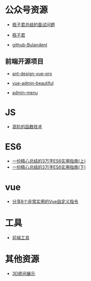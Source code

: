 <!--
 * @Author: 清风
 * @Date: 2020-12-24 12:27:45
 * @Description: 
-->
# 公众号资源

-   [瓶子君总结的面试问题](https://github.com/sisterAn/JavaScript-Algorithms/issues)

-   [瓶子君](https://github.com/sisterAn/JavaScript-Algorithms)

-   [github-Bulandent](https://github.com/Bulandent/blog/issues/)


## 前端开源项目

-   [ant-design-vue-pro](https://github.com/vueComponent/ant-design-vue-pro)

-   [vue-admin-beautiful](https://github.com/chuzhixin/vue-admin-beautiful/?hmsr=github&hmpl=&hmcu=&hmkw=&hmci=)

-   [admin-menu](https://github.com/cgq001/admin-menu/tree/2.0)




# JS

-   [高阶的函数技术](https://mp.weixin.qq.com/s/MtlazhwlKObRUgVDgaNtEQ)




# ES6

-   [一份精心总结的3万字ES6实用指南(上)](https://juejin.cn/post/6895898051559456776)
-   [一份精心总结的3万字ES6实用指南(下)](https://juejin.cn/post/6896986598999588872)



# vue

-   [分享8个非常实用的Vue自定义指令](https://mp.weixin.qq.com/s/7iX1lZfJMzkGeX3Qp8i3Yg)


# 工具

-   [前端工具](https://mp.weixin.qq.com/s/-TSH79hvE9LxXTpWjLNOJQ)




# 其他资源

-   [3D房间展示](https://vr.justeasy.cn/view/5310511.html?from=singlemessage&isappinstalled=0)